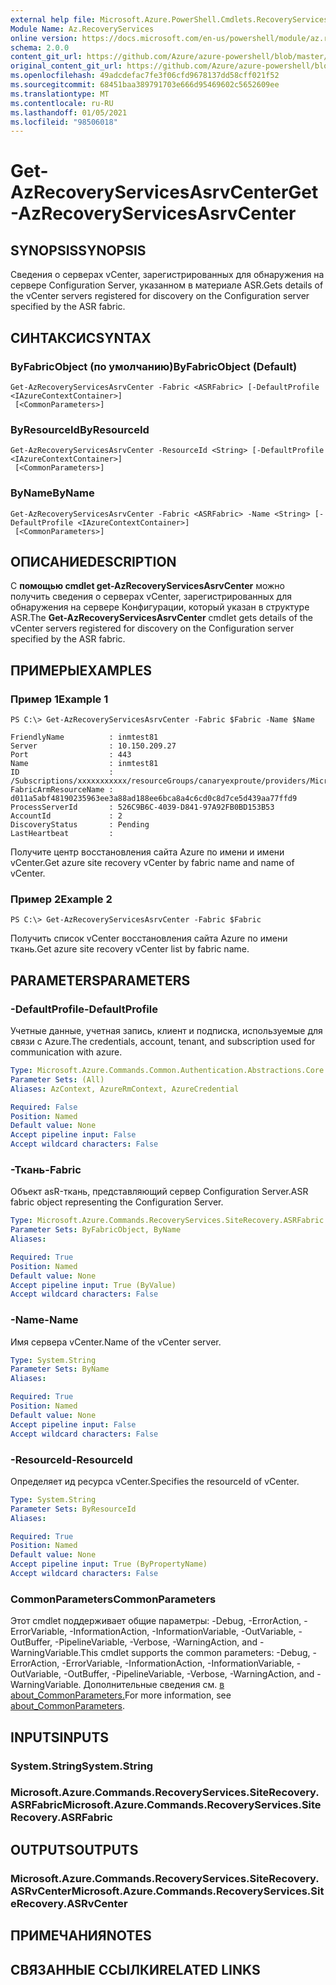 ```yaml
---
external help file: Microsoft.Azure.PowerShell.Cmdlets.RecoveryServices.SiteRecovery.dll-Help.xml
Module Name: Az.RecoveryServices
online version: https://docs.microsoft.com/en-us/powershell/module/az.recoveryservices/get-azrecoveryservicesasrvcenter
schema: 2.0.0
content_git_url: https://github.com/Azure/azure-powershell/blob/master/src/RecoveryServices/RecoveryServices/help/Get-AzRecoveryServicesAsrvCenter.md
original_content_git_url: https://github.com/Azure/azure-powershell/blob/master/src/RecoveryServices/RecoveryServices/help/Get-AzRecoveryServicesAsrvCenter.md
ms.openlocfilehash: 49adcdefac7fe3f06cfd9678137dd58cff021f52
ms.sourcegitcommit: 68451baa389791703e666d95469602c5652609ee
ms.translationtype: MT
ms.contentlocale: ru-RU
ms.lasthandoff: 01/05/2021
ms.locfileid: "98506018"
---
```

# <span data-ttu-id="73572-101">Get-AzRecoveryServicesAsrvCenter</span><span class="sxs-lookup"><span data-stu-id="73572-101">Get-AzRecoveryServicesAsrvCenter</span></span>

## <span data-ttu-id="73572-102">SYNOPSIS</span><span class="sxs-lookup"><span data-stu-id="73572-102">SYNOPSIS</span></span>
<span data-ttu-id="73572-103">Сведения о серверах vCenter, зарегистрированных для обнаружения на сервере Configuration Server, указанном в материале ASR.</span><span class="sxs-lookup"><span data-stu-id="73572-103">Gets details of the vCenter servers registered for discovery on the Configuration server specified by the ASR fabric.</span></span>

## <span data-ttu-id="73572-104">СИНТАКСИС</span><span class="sxs-lookup"><span data-stu-id="73572-104">SYNTAX</span></span>

### <span data-ttu-id="73572-105">ByFabricObject (по умолчанию)</span><span class="sxs-lookup"><span data-stu-id="73572-105">ByFabricObject (Default)</span></span>
```
Get-AzRecoveryServicesAsrvCenter -Fabric <ASRFabric> [-DefaultProfile <IAzureContextContainer>]
 [<CommonParameters>]
```

### <span data-ttu-id="73572-106">ByResourceId</span><span class="sxs-lookup"><span data-stu-id="73572-106">ByResourceId</span></span>
```
Get-AzRecoveryServicesAsrvCenter -ResourceId <String> [-DefaultProfile <IAzureContextContainer>]
 [<CommonParameters>]
```

### <span data-ttu-id="73572-107">ByName</span><span class="sxs-lookup"><span data-stu-id="73572-107">ByName</span></span>
```
Get-AzRecoveryServicesAsrvCenter -Fabric <ASRFabric> -Name <String> [-DefaultProfile <IAzureContextContainer>]
 [<CommonParameters>]
```

## <span data-ttu-id="73572-108">ОПИСАНИЕ</span><span class="sxs-lookup"><span data-stu-id="73572-108">DESCRIPTION</span></span>
<span data-ttu-id="73572-109">С **помощью cmdlet get-AzRecoveryServicesAsrvCenter** можно получить сведения о серверах vCenter, зарегистрированных для обнаружения на сервере Конфигурации, который указан в структуре ASR.</span><span class="sxs-lookup"><span data-stu-id="73572-109">The **Get-AzRecoveryServicesAsrvCenter** cmdlet gets details of the vCenter servers registered for discovery on the Configuration server specified by the ASR fabric.</span></span>

## <span data-ttu-id="73572-110">ПРИМЕРЫ</span><span class="sxs-lookup"><span data-stu-id="73572-110">EXAMPLES</span></span>

### <span data-ttu-id="73572-111">Пример 1</span><span class="sxs-lookup"><span data-stu-id="73572-111">Example 1</span></span>
```
PS C:\> Get-AzRecoveryServicesAsrvCenter -Fabric $Fabric -Name $Name

FriendlyName          : inmtest81
Server                : 10.150.209.27
Port                  : 443
Name                  : inmtest81
ID                    : /Subscriptions/xxxxxxxxxxx/resourceGroups/canaryexproute/providers/Microsoft.RecoveryServices/vaults/xxxxxxxxx/replicationFabrics/xxxxxxxxxxxxxxxxx/replicationvCenters/inmtest81
FabricArmResourceName : d011a5abf48190235963ee3a88ad188ee6bca8a4c6cd0c8d7ce5d439aa77ffd9
ProcessServerId       : 526C9B6C-4039-D841-97A92FB0BD153B53
AccountId             : 2
DiscoveryStatus       : Pending
LastHeartbeat         :
```

<span data-ttu-id="73572-112">Получите центр восстановления сайта Azure по имени и имени vCenter.</span><span class="sxs-lookup"><span data-stu-id="73572-112">Get azure site recovery vCenter by fabric name and name of vCenter.</span></span>

### <span data-ttu-id="73572-113">Пример 2</span><span class="sxs-lookup"><span data-stu-id="73572-113">Example 2</span></span>
```
PS C:\> Get-AzRecoveryServicesAsrvCenter -Fabric $Fabric
```

<span data-ttu-id="73572-114">Получить список vCenter восстановления сайта Azure по имени ткань.</span><span class="sxs-lookup"><span data-stu-id="73572-114">Get azure site recovery vCenter list by fabric name.</span></span>

## <span data-ttu-id="73572-115">PARAMETERS</span><span class="sxs-lookup"><span data-stu-id="73572-115">PARAMETERS</span></span>

### <span data-ttu-id="73572-116">-DefaultProfile</span><span class="sxs-lookup"><span data-stu-id="73572-116">-DefaultProfile</span></span>
<span data-ttu-id="73572-117">Учетные данные, учетная запись, клиент и подписка, используемые для связи с Azure.</span><span class="sxs-lookup"><span data-stu-id="73572-117">The credentials, account, tenant, and subscription used for communication with azure.</span></span>

```yaml
Type: Microsoft.Azure.Commands.Common.Authentication.Abstractions.Core.IAzureContextContainer
Parameter Sets: (All)
Aliases: AzContext, AzureRmContext, AzureCredential

Required: False
Position: Named
Default value: None
Accept pipeline input: False
Accept wildcard characters: False
```

### <span data-ttu-id="73572-118">-Ткань</span><span class="sxs-lookup"><span data-stu-id="73572-118">-Fabric</span></span>
<span data-ttu-id="73572-119">Объект asR-ткань, представляющий сервер Configuration Server.</span><span class="sxs-lookup"><span data-stu-id="73572-119">ASR fabric object representing the Configuration Server.</span></span>

```yaml
Type: Microsoft.Azure.Commands.RecoveryServices.SiteRecovery.ASRFabric
Parameter Sets: ByFabricObject, ByName
Aliases:

Required: True
Position: Named
Default value: None
Accept pipeline input: True (ByValue)
Accept wildcard characters: False
```

### <span data-ttu-id="73572-120">-Name</span><span class="sxs-lookup"><span data-stu-id="73572-120">-Name</span></span>
<span data-ttu-id="73572-121">Имя сервера vCenter.</span><span class="sxs-lookup"><span data-stu-id="73572-121">Name of the vCenter server.</span></span>

```yaml
Type: System.String
Parameter Sets: ByName
Aliases:

Required: True
Position: Named
Default value: None
Accept pipeline input: False
Accept wildcard characters: False
```

### <span data-ttu-id="73572-122">-ResourceId</span><span class="sxs-lookup"><span data-stu-id="73572-122">-ResourceId</span></span>
<span data-ttu-id="73572-123">Определяет ид ресурса vCenter.</span><span class="sxs-lookup"><span data-stu-id="73572-123">Specifies the resourceId of vCenter.</span></span>

```yaml
Type: System.String
Parameter Sets: ByResourceId
Aliases:

Required: True
Position: Named
Default value: None
Accept pipeline input: True (ByPropertyName)
Accept wildcard characters: False
```

### <span data-ttu-id="73572-124">CommonParameters</span><span class="sxs-lookup"><span data-stu-id="73572-124">CommonParameters</span></span>
<span data-ttu-id="73572-125">Этот cmdlet поддерживает общие параметры: -Debug, -ErrorAction, -ErrorVariable, -InformationAction, -InformationVariable, -OutVariable, -OutBuffer, -PipelineVariable, -Verbose, -WarningAction, and -WarningVariable.</span><span class="sxs-lookup"><span data-stu-id="73572-125">This cmdlet supports the common parameters: -Debug, -ErrorAction, -ErrorVariable, -InformationAction, -InformationVariable, -OutVariable, -OutBuffer, -PipelineVariable, -Verbose, -WarningAction, and -WarningVariable.</span></span> <span data-ttu-id="73572-126">Дополнительные сведения см. [в about_CommonParameters.](http://go.microsoft.com/fwlink/?LinkID=113216)</span><span class="sxs-lookup"><span data-stu-id="73572-126">For more information, see [about_CommonParameters](http://go.microsoft.com/fwlink/?LinkID=113216).</span></span>

## <span data-ttu-id="73572-127">INPUTS</span><span class="sxs-lookup"><span data-stu-id="73572-127">INPUTS</span></span>

### <span data-ttu-id="73572-128">System.String</span><span class="sxs-lookup"><span data-stu-id="73572-128">System.String</span></span>

### <span data-ttu-id="73572-129">Microsoft.Azure.Commands.RecoveryServices.SiteRecovery.ASRFabric</span><span class="sxs-lookup"><span data-stu-id="73572-129">Microsoft.Azure.Commands.RecoveryServices.SiteRecovery.ASRFabric</span></span>

## <span data-ttu-id="73572-130">OUTPUTS</span><span class="sxs-lookup"><span data-stu-id="73572-130">OUTPUTS</span></span>

### <span data-ttu-id="73572-131">Microsoft.Azure.Commands.RecoveryServices.SiteRecovery.ASRvCenter</span><span class="sxs-lookup"><span data-stu-id="73572-131">Microsoft.Azure.Commands.RecoveryServices.SiteRecovery.ASRvCenter</span></span>

## <span data-ttu-id="73572-132">ПРИМЕЧАНИЯ</span><span class="sxs-lookup"><span data-stu-id="73572-132">NOTES</span></span>

## <span data-ttu-id="73572-133">СВЯЗАННЫЕ ССЫЛКИ</span><span class="sxs-lookup"><span data-stu-id="73572-133">RELATED LINKS</span></span>

